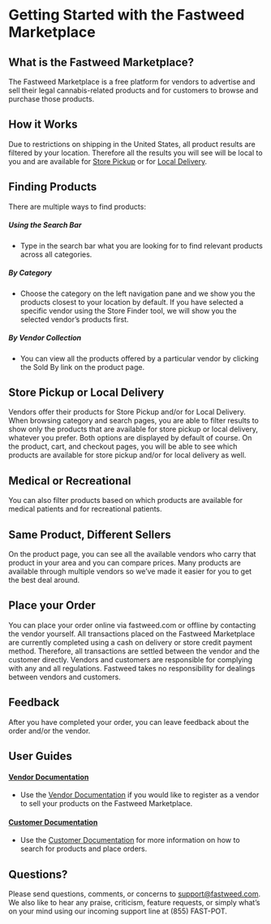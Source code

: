 # Getting Started with the Fastweed Marketplace

## What is the Fastweed Marketplace?

The Fastweed Marketplace is a free platform for vendors to advertise and sell their legal cannabis-related products and for customers to browse and purchase those products.

## How it Works

Due to restrictions on shipping in the United States, all product results are filtered by your location. Therefore all the results you will see will be local to you and are available for [Store Pickup][store-pickup-doc] or for [Local Delivery][local-delivery-doc].

## Finding Products

There are multiple ways to find products:

##### Using the Search Bar
* Type in the search bar what you are looking for to find relevant products across all categories.

##### By Category
* Choose the category on the left navigation pane and we show you the products closest to your location by default. If you have selected a specific vendor using the Store Finder tool, we will show you the selected vendor’s products first.

##### By Vendor Collection
* You can view all the products offered by a particular vendor by clicking the Sold By link on the product page.

## Store Pickup or Local Delivery

Vendors offer their products for Store Pickup and/or for Local Delivery. When browsing category and search pages, you are able to filter results to show only the products that are available for store pickup or local delivery, whatever you prefer. Both options are displayed by default of course. On the product, cart, and checkout pages, you will be able to see which products are available for store pickup and/or for local delivery as well.

## Medical or Recreational

You can also filter products based on which products are available for medical patients and for recreational patients.

## Same Product, Different Sellers

On the product page, you can see all the available vendors who carry that product in your area and you can compare prices. Many products are available through multiple vendors so we’ve made it easier for you to get the best deal around.

## Place your Order

You can place your order online via fastweed.com or offline by contacting the vendor yourself. All transactions placed on the Fastweed Marketplace are currently completed using a cash on delivery or store credit payment method. Therefore, all transactions are settled between the vendor and the customer directly. Vendors and customers are responsible for complying with any and all regulations. Fastweed takes no responsibility for dealings between vendors and customers.

## Feedback

After you have completed your order, you can leave feedback about the order and/or the vendor.

## User Guides

#### [Vendor Documentation][vendor-doc]
* Use the [Vendor Documentation][vendor-doc] if you would like to register as a vendor to sell your products on the Fastweed Marketplace.
#### [Customer Documentation][customer-doc]
* Use the [Customer Documentation][customer-doc] for more information on how to search for products and place orders.

## Questions?

Please send questions, comments, or concerns to support@fastweed.com. We also like to hear any praise, criticism, feature requests, or simply what’s on your mind using our incoming support line at (855) FAST-POT.


[vendor-doc]: /vendor/README.md
[customer-doc]: /customer/README.md
[store-pickup-doc]: /vendor/store-pickup.md
[local-delivery-doc]: /vendor/local-delivery.md
